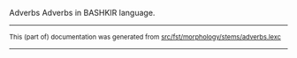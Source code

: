 Adverbs 
Adverbs in BASHKIR language.

* * *

<small>This (part of) documentation was generated from [src/fst/morphology/stems/adverbs.lexc](https://github.com/giellalt/lang-bak/blob/main/src/fst/morphology/stems/adverbs.lexc)</small>

---

